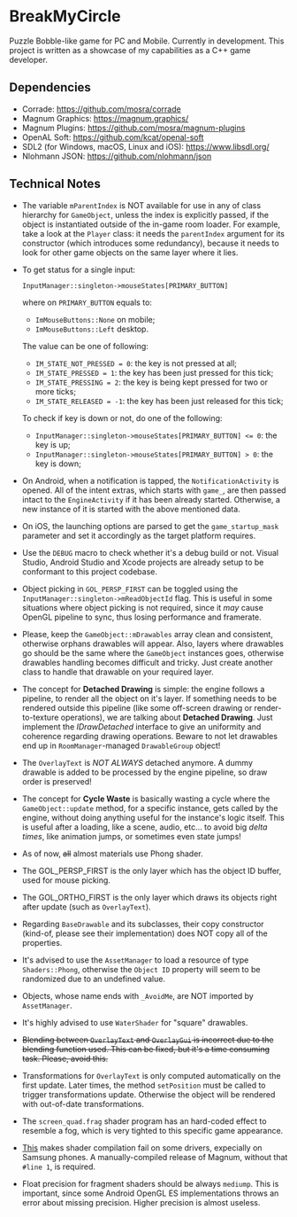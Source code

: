 # BreakMyCircle

Puzzle Bobble-like game for PC and Mobile. Currently in development. This project is written as a showcase of my capabilities as a C++ game developer.

## Dependencies

- Corrade: <https://github.com/mosra/corrade>
- Magnum Graphics: <https://magnum.graphics/>
- Magnum Plugins: <https://github.com/mosra/magnum-plugins>
- OpenAL Soft: <https://github.com/kcat/openal-soft>
- SDL2 (for Windows, macOS, Linux and iOS): <https://www.libsdl.org/>
- Nlohmann JSON: <https://github.com/nlohmann/json>

## Technical Notes

- The variable `mParentIndex` is NOT available for use in any of class hierarchy for `GameObject`, unless the index is explicitly passed, if the object is instantiated outside of the in-game room loader. For example, take a look at the `Player` class: it needs the `parentIndex` argument for its constructor (which introduces some redundancy), because it needs to look for other game objects on the same layer where it lies.
- To get status for a single input:

  `InputManager::singleton->mouseStates[PRIMARY_BUTTON]`

  where on `PRIMARY_BUTTON` equals to:
  - `ImMouseButtons::None` on mobile;
  - `ImMouseButtons::Left` desktop.

  The value can be one of following:
  
  - `IM_STATE_NOT_PRESSED = 0`: the key is not pressed at all;
  - `IM_STATE_PRESSED = 1`: the key has been just pressed for this tick;
  - `IM_STATE_PRESSING = 2`: the key is being kept pressed for two or more ticks;
  - `IM_STATE_RELEASED = -1`: the key has been just released for this tick;

  To check if key is down or not, do one of the following:

  - `InputManager::singleton->mouseStates[PRIMARY_BUTTON] <= 0`: the key is up;
  - `InputManager::singleton->mouseStates[PRIMARY_BUTTON] > 0`: the key is down;

- On Android, when a notification is tapped, the `NotificationActivity` is opened. All of the intent extras, which starts with `game_`, are then passed intact to the `EngineActivity` if it has been already started. Otherwise, a new instance of it is started with the above mentioned data.
- On iOS, the launching options are parsed to get the `game_startup_mask` parameter and set it accordingly as the target platform requires.
- Use the `DEBUG` macro to check whether it's a debug build or not. Visual Studio, Android Studio and Xcode projects are already setup to be conformant to this project codebase.
- Object picking in `GOL_PERSP_FIRST` can be toggled using the `InputManager::singleton->mReadObjectId` flag. This is useful in some situations where object picking is not required, since it *may* cause OpenGL pipeline to sync, thus losing performance and framerate.
- Please, keep the `GameObject::mDrawables` array clean and consistent, otherwise orphans drawables will appear. Also, layers where drawables go should be the same where the `GameObject` instances goes, otherwise drawables handling becomes difficult and tricky. Just create another class to handle that drawable on your required layer.
- The concept for **Detached Drawing** is simple: the engine follows a pipeline, to render all the object on it's layer. If something needs to be rendered outside this pipeline (like some off-screen drawing or render-to-texture operations), we are talking about **Detached Drawing**. Just implement the *IDrawDetached* interface to give an uniformity and coherence regarding drawing operations. Beware to not let drawables end up in `RoomManager`-managed `DrawableGroup` object!
- The `OverlayText` is *NOT ALWAYS* detached anymore. A dummy drawable is added to be processed by the engine pipeline, so draw order is preserved!
- The concept for **Cycle Waste** is basically wasting a cycle where the `GameObject::update` method, for a specific instance, gets called by the engine, without doing anything useful for the instance's logic itself. This is useful after a loading, like a scene, audio, etc... to avoid big *delta times*, like animation jumps, or sometimes even state jumps!
- As of now, ~~all~~ almost materials use Phong shader.
- The GOL_PERSP_FIRST is the only layer which has the object ID buffer, used for mouse picking.
- The GOL_ORTHO_FIRST is the only layer which draws its objects right after update (such as `OverlayText`).
- Regarding `BaseDrawable` and its subclasses, their copy constructor (kind-of, please see their implementation) does NOT copy all of the properties.
- It's advised to use the `AssetManager` to load a resource of type `Shaders::Phong`, otherwise the `Object ID` property will seem to be randomized due to an undefined value.
- Objects, whose name ends with `_AvoidMe`, are NOT imported by `AssetManager`.
- It's highly advised to use `WaterShader` for "square" drawables.
- ~~Blending between `OverlayText` and `OverlayGui` is incorrect due to the blending function used. This can be fixed, but it's a time consuming task. Please, avoid this.~~
- Transformations for `OverlayText` is only computed automatically on the first update. Later times, the method `setPosition` must be called to trigger transformations update. Otherwise the object will be rendered with out-of-date transformations.
- The `screen_quad.frag` shader program has an hard-coded effect to resemble a fog, which is very tighted to this specific game appearance.
- [This](https://github.com/mosra/magnum/blob/3d136503d8a959b4c260b9b60ca925566cc9d095/src/Magnum/GL/Shader.cpp#L722) makes shader compilation fail on some drivers, expecially on Samsung phones. A manually-compiled release of Magnum, without that `#line 1`, is required.
- Float precision for fragment shaders should be always `mediump`. This is important, since some Android OpenGL ES implementations throws an error about missing precision. Higher precision is almost useless.